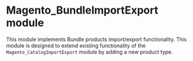 # Magento_BundleImportExport module

This module implements Bundle products import/export functionality.
This module is designed to extend existing functionality of the `Magento_CatalogImportExport` module by adding a new product type.
